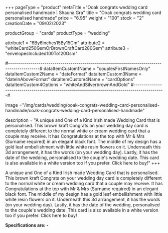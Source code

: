 +++
pageType = "product"
metaTitle ="Ooak congrats wedding card personalised handmade | Shauna Gra"
title = "Ooak congrats wedding card personalised handmade"
price = "6.95"
weight = "100"
stock = "2"
creationDate = "09/02/2023"

productGroup = "cards"
productType = "wedding"
 
attribute1 = "6By6Inches15By15Cm" 
attribute2 = "whiteCard250GsmOrBrownCraftCard280Gsm"
attribute3 = "envelopesIncluded100To120Gsm"
 

#---------------------------------------------------------------------------------------------#
dataItemCustom1Name = "couplesFirstNamesOnly"
dataItemCustom2Name = "dateFormat"
dataItemCustom3Name = "dateInAboveFormat"
dataItemCustom4Name = "cardOptions"
dataItemCustom4Options = "whiteAndSilverbrownAndGold"
#---------------------------------------------------------------------------------------------#

image ="/img/cards/wedding/ooak-congrats-wedding-card-personalised-handmade/ooak-congrats-wedding-card-personalised-handmade"
 
description = "A unique and One of a Kind Irish made Wedding Card that is personalised.  This brown kraft Congrats on your wedding day card is completely different to the normal white or cream wedding card that a couple may receive.  It has Congratulations at the top with Mr & Mrs (Surname required) in an elegant black font.  The middle of my design has a gold leaf embellishment with little white resin flowers on it.  Underneath this 3d arrangement, it has the words (on your wedding day).  Lastly, it has the date of the wedding, personalised to the couple's wedding date.  This card is also available in a white version too if you prefer.  Click here to buy!"
+++

A unique and One of a Kind Irish made Wedding Card that is personalised. This brown kraft Congrats on your wedding day card is completely different to the normal white or cream wedding card that a couple may receive. It has Congratulations at the top with Mr & Mrs (Surname required) in an elegant black font. The middle of my design has a gold leaf embellishment with little white resin flowers on it. Underneath this 3d arrangement, it has the words (on your wedding day). Lastly, it has the date of the wedding, personalised to the couple's wedding date. This card is also available in a white version too if you prefer. Click here to buy!

**Specifications are: -**
